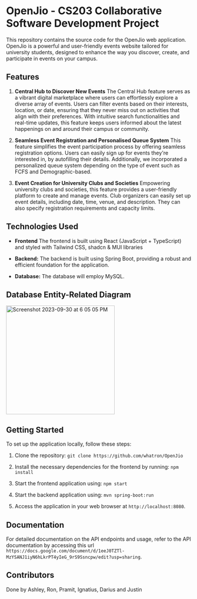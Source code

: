 # OpenJio - CS203 Collaborative Software Development Project

This repository contains the source code for the OpenJio web application. OpenJio is a powerful and user-friendly events website tailored for university students, designed to enhance the way you discover, create, and participate in events on your campus.

## Features

1. **Central Hub to Discover New Events** The Central Hub feature serves as a vibrant digital marketplace where users can effortlessly explore a diverse array of events. Users can filter events based on their interests, location, or date, ensuring that they never miss out on activities that align with their preferences. With intuitive search functionalities and real-time updates, this feature keeps users informed about the latest happenings on and around their campus or community.

2. **Seamless Event Registration and Personalised Queue System** This feature simplifies the event participation process by offering seamless registration options. Users can easily sign up for events they're interested in, by autofilling their details. Additionally, we incorporated a personalized queue system depending on the type of event such as FCFS and Demographic-based.

3. **Event Creation for University Clubs and Societies** Empowering university clubs and societies, this feature provides a user-friendly platform to create and manage events. Club organizers can easily set up event details, including date, time, venue, and description. They can also specify registration requirements and capacity limits.

## Technologies Used

- **Frontend** The frontend is built using React (JavaScript + TypeScript) and styled with Tailwind CSS, shadcn & MUI libraries

- **Backend:** The backend is built using Spring Boot, providing a robust and efficient foundation for the application.

- **Database:** The database will employ MySQL.

## Database Entity-Related Diagram

<img width="295" alt="Screenshot 2023-09-30 at 6 05 05 PM" src="https://github.com/whatron/OpenJio/assets/110993317/4bcd26da-90e8-43c7-9ba6-b4f424290ee7">

## Getting Started

To set up the application locally, follow these steps:

1. Clone the repository: `git clone https://github.com/whatron/OpenJio`

2. Install the necessary dependencies for the frontend by running:
   `npm install`

3. Start the frontend application using:
   `npm start`

4. Start the backend application using:
   `mvn spring-boot:run`

5. Access the application in your web browser at `http://localhost:8080`.

## Documentation

For detailed documentation on the API endpoints and usage, refer to the API documentation by accessing this url `https://docs.google.com/document/d/1eeJ0TZTl-MzYSANJ1iyN6hLkrPT4yIeG_9rS9Ssncpw/edit?usp=sharing`.

## Contributors

Done by Ashley, Ron, Pramit, Ignatius, Darius and Justin
